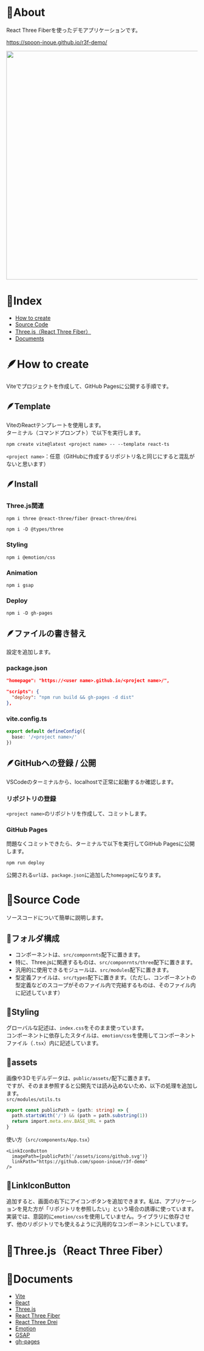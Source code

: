 # 🦌About
React Three Fiberを使ったデモアプリケーションです。

https://spoon-inoue.github.io/r3f-demo/

<img src='https://user-images.githubusercontent.com/105195761/173027703-43025da3-fc76-4805-a16e-5d3d4adb3de2.gif' width='600' />

# 📏Index
- [How to create](https://github.com/spoon-inoue/r3f-demo#how-to-create)
- [Source Code](https://github.com/spoon-inoue/r3f-demo#source-code)
- [Three.js（React Three Fiber）](https://github.com/spoon-inoue/r3f-demo#threejsreact-three-fiber)
- [Documents](https://github.com/spoon-inoue/r3f-demo#documents)


# 🪶How to create
Viteでプロジェクトを作成して、GitHub Pagesに公開する手順です。

## 🪶Template
ViteのReactテンプレートを使用します。<br>
ターミナル（コマンドプロンプト）で以下を実行します。
```
npm create vite@latest <project name> -- --template react-ts
```
`<project name>`：任意（GitHubに作成するリポジトリ名と同じにすると混乱がないと思います）

## 🪶Install
### Three.js関連
```
npm i three @react-three/fiber @react-three/drei
```
```
npm i -D @types/three
```

### Styling
```
npm i @emotion/css
```

### Animation
```
npm i gsap
```

### Deploy
```
npm i -D gh-pages
```

## 🪶ファイルの書き替え
設定を追加します。

### package.json
```.json
"homepage": "https://<user name>.github.io/<project name>/",

"scripts": {
  "deploy": "npm run build && gh-pages -d dist"
},
```

### vite.config.ts
```.ts
export default defineConfig({
  base: '/<project name>/'
})
```

## 🪶GitHubへの登録 / 公開
VSCodeのターミナルから、localhostで正常に起動するか確認します。

### リポジトリの登録
`<project name>`のリポジトリを作成して、コミットします。

### GitHub Pages
問題なくコミットできたら、ターミナルで以下を実行してGitHub Pagesに公開します。
```
npm run deploy
```
公開される`url`は、`package.json`に追加した`homepage`になります。

# 🦈Source Code
ソースコードについて簡単に説明します。

## 🦈フォルダ構成
- コンポーネントは、`src/componrnts`配下に置きます。<br>
- 特に、Three.jsに関連するものは、`src/componrnts/three`配下に置きます。<br>
- 汎用的に使用できるモジュールは、`src/modules`配下に置きます。<br>
- 型定義ファイルは、`src/types`配下に置きます。（ただし、コンポーネントの型定義などのスコープがそのファイル内で完結するものは、そのファイル内に記述しています）

## 🦈Styling
グローバルな記述は、`index.css`をそのまま使っています。<br>
コンポーネントに依存したスタイルは、`emotion/css`を使用してコンポーネントファイル（`.tsx`）内に記述しています。

## 🦈assets
画像や3Ｄモデルデータは、`public/assets/`配下に置きます。<br>
ですが、そのまま参照すると公開先では読み込めないため、以下の処理を追加します。<br>
`src/modules/utils.ts`
```.ts
export const publicPath = (path: string) => {
  path.startsWith('/') && (path = path.substring(1))
  return import.meta.env.BASE_URL + path
}
```
使い方（`src/components/App.tsx`）
```.tsx
<LinkIconButton
  imagePath={publicPath('/assets/icons/github.svg')}
  linkPath="https://github.com/spoon-inoue/r3f-demo"
/>
```

## 🦈LinkIconButton
追加すると、画面の右下にアイコンボタンを追加できます。私は、アプリケーションを見た方が「リポジトリを参照したい」という場合の誘導に使っています。<br>
実装では、意図的に`emotion/css`を使用していません。ライブラリに依存させず、他のリポジトリでも使えるように汎用的なコンポーネントにしています。

# 🐋Three.js（React Three Fiber）

# 📄Documents
- [Vite](https://ja.vitejs.dev/)
- [React](https://ja.reactjs.org/)
- [Three.js](https://threejs.org/)
- [React Three Fiber](https://docs.pmnd.rs/react-three-fiber/getting-started/introduction)
- [React Three Drei](https://github.com/pmndrs/drei#readme)
- [Emotion](https://emotion.sh/docs/introduction)
- [GSAP](https://greensock.com/gsap/)
- [gh-pages](https://github.com/tschaub/gh-pages)
